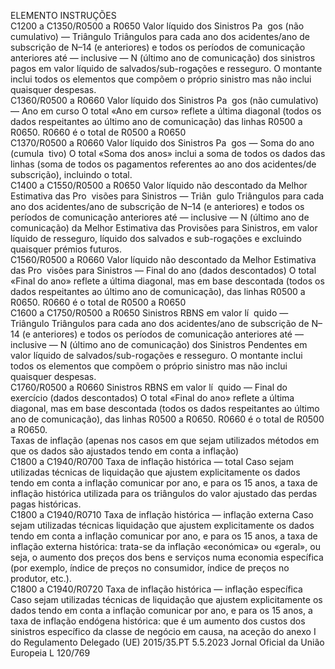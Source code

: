  
ELEMENTO  INSTRUÇÕES  
C1200 a 
C1350/R0500 
a R0650  Valor líquido dos Sinistros Pa ­
gos (não cumulativo) — 
Triângulo  Triângulos para cada ano dos acidentes/ano de subscrição de N–14 (e anteriores) e 
todos os períodos de comunicação anteriores até — inclusive — N (último ano de 
comunicação) dos sinistros pagos em valor líquido de salvados/sub-rogações e 
resseguro. 
O montante inclui todos os elementos que compõem o próprio sinistro mas não 
inclui quaisquer despesas.  
C1360/R0500 
a R0660  Valor líquido dos Sinistros Pa ­
gos (não cumulativo) — Ano 
em curso  O total «Ano em curso» reflete a última diagonal (todos os dados respeitantes ao 
último ano de comunicação) das linhas R0500 a R0650. 
R0660 é o total de R0500 a R0650  
C1370/R0500 
a R0660  Valor líquido dos Sinistros Pa ­
gos — Soma do ano (cumula ­
tivo)  O total «Soma dos anos» inclui a soma de todos os dados das linhas (soma de 
todos os pagamentos referentes ao ano dos acidentes/de subscrição), incluindo o 
total.  
C1400 a 
C1550/R0500 
a R0650  Valor líquido não descontado 
da Melhor Estimativa das Pro ­
visões para Sinistros — Triân ­
gulo  Triângulos para cada ano dos acidentes/ano de subscrição de N–14 (e anteriores) e 
todos os períodos de comunicação anteriores até — inclusive — N (último ano de 
comunicação) da Melhor Estimativa das Provisões para Sinistros, em valor líquido 
de resseguro, líquido dos salvados e sub-rogações e excluindo quaisquer prémios 
futuros.  
C1560/R0500 
a R0660  Valor líquido não descontado 
da Melhor Estimativa das Pro ­
visões para Sinistros — Final 
do ano (dados descontados)  O total «Final do ano» reflete a última diagonal, mas em base descontada (todos os 
dados respeitantes ao último ano de comunicação), das linhas R0500 a R0650. 
R0660 é o total de R0500 a R0650  
C1600 a 
C1750/R0500 
a R0650  Sinistros RBNS em valor lí ­
quido — Triângulo  Triângulos para cada ano dos acidentes/ano de subscrição de N–14 (e anteriores) e 
todos os períodos de comunicação anteriores até — inclusive — N (último ano de 
comunicação) dos Sinistros Pendentes em valor líquido de salvados/sub-rogações e 
resseguro. 
O montante inclui todos os elementos que compõem o próprio sinistro mas não 
inclui quaisquer despesas.  
C1760/R0500 
a R0660  Sinistros RBNS em valor lí ­
quido — Final do exercício 
(dados descontados)  O total «Final do ano» reflete a última diagonal, mas em base descontada (todos os 
dados respeitantes ao último ano de comunicação), das linhas R0500 a R0650. 
R0660 é o total de R0500 a R0650.  
Taxas de inflação (apenas nos casos em que sejam utilizados métodos em que os dados são ajustados tendo em conta a inflação)  
C1800 a 
C1940/R0700  Taxa de inflação histórica — 
total  Caso sejam utilizadas técnicas de liquidação que ajustem explicitamente os dados 
tendo em conta a inflação comunicar por ano, e para os 15 anos, a taxa de 
inflação histórica utilizada para os triângulos do valor ajustado das perdas pagas 
históricas.  
C1800 a 
C1940/R0710  Taxa de inflação histórica — 
inflação externa  Caso sejam utilizadas técnicas liquidação que ajustem explicitamente os dados 
tendo em conta a inflação comunicar por ano, e para os 15 anos, a taxa de 
inflação externa histórica: trata-se da inflação «económica» ou «geral», ou seja, o 
aumento dos preços dos bens e serviços numa economia específica (por exemplo, 
índice de preços no consumidor, índice de preços no produtor, etc.).  
C1800 a 
C1940/R0720  Taxa de inflação histórica — 
inflação específica  Caso sejam utilizadas técnicas de liquidação que ajustem explicitamente os dados 
tendo em conta a inflação comunicar por ano, e para os 15 anos, a taxa de 
inflação endógena histórica: que é um aumento dos custos dos sinistros específico 
da classe de negócio em causa, na aceção do anexo I do Regulamento Delegado 
(UE) 2015/35.PT  5.5.2023 Jornal Oficial da União Europeia L 120/769
